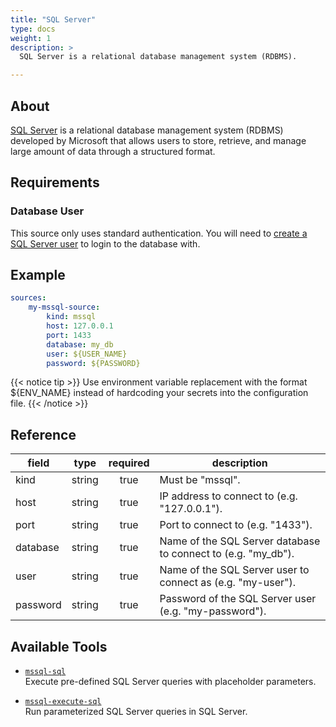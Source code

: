 ```yaml
---
title: "SQL Server"
type: docs
weight: 1
description: >
  SQL Server is a relational database management system (RDBMS).

---
```


## About

[SQL Server][mssql-docs] is a relational database management system (RDBMS)
developed by Microsoft that allows users to store, retrieve, and manage large
amount of data through a structured format.

[mssql-docs]: https://www.microsoft.com/en-us/sql-server

## Requirements

### Database User

This source only uses standard authentication. You will need to [create a
SQL Server user][mssql-users] to login to the database with.

[mssql-users]: https://learn.microsoft.com/en-us/sql/relational-databases/security/authentication-access/create-a-database-user?view=sql-server-ver16

## Example

```yaml
sources:
    my-mssql-source:
        kind: mssql
        host: 127.0.0.1
        port: 1433
        database: my_db
        user: ${USER_NAME}
        password: ${PASSWORD}
```

{{< notice tip >}}
Use environment variable replacement with the format ${ENV_NAME}
instead of hardcoding your secrets into the configuration file.
{{< /notice >}}

## Reference

| **field** | **type** | **required** | **description**                                                        |
|-----------|:--------:|:------------:|------------------------------------------------------------------------|
| kind      |  string  |     true     | Must be "mssql".                                                       |
| host      |  string  |     true     | IP address to connect to (e.g. "127.0.0.1").                           |
| port      |  string  |     true     | Port to connect to (e.g. "1433").                                      |
| database  |  string  |     true     | Name of the SQL Server database to connect to (e.g. "my_db").          |
| user      |  string  |     true     | Name of the SQL Server user to connect as (e.g. "my-user").            |
| password  |  string  |     true     | Password of the SQL Server user (e.g. "my-password").                  |

## Available Tools

- [`mssql-sql`](../tools/mssql/mssql-sql.md)  
  Execute pre-defined SQL Server queries with placeholder parameters.

- [`mssql-execute-sql`](../tools/mssql/mssql-execute-sql.md)  
  Run parameterized SQL Server queries in SQL Server.
